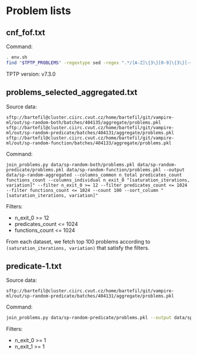 # Problem lists

## cnf_fof.txt

Command:

```bash
. env.sh
find "$TPTP_PROBLEMS" -regextype sed -regex ".*/[A-Z]\{3\}[0-9]\{3\}[-+][1-9][0-9]*\(\.[0-9]\{3\}\)*\.p" -exec realpath --relative-to "$TPTP_PROBLEMS" {} + | sort > cnf_fof.txt
```

TPTP version: v7.3.0

## problems_selected_aggregated.txt

Source data:

```
sftp://bartefil@cluster.ciirc.cvut.cz/home/bartefil/git/vampire-ml/out/sp-random-both/batches/404135/aggregate/problems.pkl
sftp://bartefil@cluster.ciirc.cvut.cz/home/bartefil/git/vampire-ml/out/sp-random-predicate/batches/404131/aggregate/problems.pkl
sftp://bartefil@cluster.ciirc.cvut.cz/home/bartefil/git/vampire-ml/out/sp-random-function/batches/404133/aggregate/problems.pkl
```

Command:

```
join_problems.py data/sp-random-both/problems.pkl data/sp-random-predicate/problems.pkl data/sp-random-function/problems.pkl --output data/sp-random-aggregated --columns_common n_total predicates_count functions_count --columns_individual n_exit_0 "[saturation_iterations, variation]" --filter n_exit_0 >= 12 --filter predicates_count <= 1024 --filter functions_count <= 1024 --count 100 --sort_column "[saturation_iterations, variation]"
```

Filters:

- n_exit_0 >= 12
- predicates_count <= 1024
- functions_count <= 1024

From each dataset,
we fetch top 100 problems
according to `(saturation_iterations, variation)`
that satisfy the filters.

## predicate-1.txt

Source data:

```
sftp://bartefil@cluster.ciirc.cvut.cz/home/bartefil/git/vampire-ml/out/sp-random-predicate/batches/404131/aggregate/problems.pkl
```

Command:

```bash
join_problems.py data/sp-random-predicate/problems.pkl --output data/sp-random-predicate-train --columns_common n_total predicates_count functions_count --columns_individual n_exit_0 n_exit_1 "[saturation_iterations, variation]" --filter n_exit_0 >= 1 --filter n_exit_1 >= 1
```

Filters:

- n_exit_0 >= 1
- n_exit_1 >= 1
